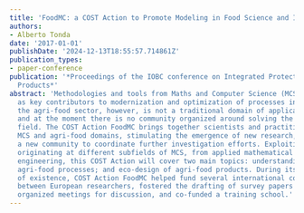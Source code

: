 ```yaml
---
title: 'FoodMC: a COST Action to Promote Modeling in Food Science and Industry'
authors:
- Alberto Tonda
date: '2017-01-01'
publishDate: '2024-12-13T18:55:57.714861Z'
publication_types:
- paper-conference
publication: '*Proceedings of the IOBC conference on Integrated Protection of Stored
  Products*'
abstract: 'Methodologies and tools from Maths and Computer Science (MCS) are emerging
  as key contributors to modernization and optimization of processes in various disciplines:
  the agri-food sector, however, is not a traditional domain of application for MCS,
  and at the moment there is no community organized around solving the issues of this
  field. The COST Action FoodMC brings together scientists and practitioners from
  MCS and agri-food domains, stimulating the emergence of new research, and structuring
  a new community to coordinate further investigation efforts. Exploiting approaches
  originating at different subfields of MCS, from applied mathematical models to knowledge
  engineering, this COST Action will cover two main topics: understanding and controlling
  agri-food processes; and eco-design of agri-food products. During its first year
  of existence, COST Action FoodMC helped fund several international collaborations
  between European researchers, fostered the drafting of survey papers on food modelling,
  organized meetings for discussion, and co-funded a training school.'
---
```

